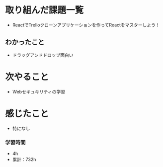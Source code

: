 # 取り組んだ課題一覧

- ReactでTrelloクローンアプリケーションを作ってReactをマスターしよう！

## わかったこと

- ドラッグアンドドロップ面白い

# 次やること

- Webセキュキリティの学習

# 感じたこと

- 特になし

### 学習時間

- 4h
- 累計：732h
